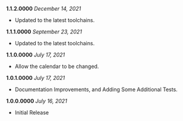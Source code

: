 **1.1.2.0000** *December 14, 2021*

- Updated to the latest toolchains.

**1.1.1.0000** *September 23, 2021*

- Updated to the latest toolchains.

**1.1.0.0000** *July 17, 2021*

- Allow the calendar to be changed.

**1.0.1.0000** *July 17, 2021*

- Documentation Improvements, and Adding Some Additional Tests.

**1.0.0.0000** *July 16, 2021*

- Initial Release
